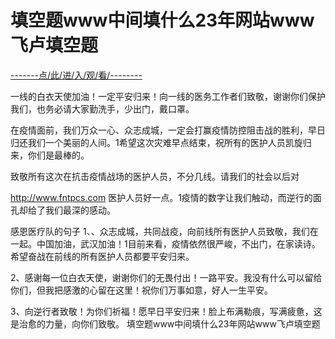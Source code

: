 # 填空题www中间填什么23年网站www飞卢填空题

<a href="https://8h9e.vip/">-------点/此/进/入/观/看/--------</a>

一线的白衣天使加油！一定平安归来！向一线的医务工作者们致敬，谢谢你们保护我们，也务必请大家勤洗手，少出门，戴口罩。

在疫情面前，我们万众一心、众志成城，一定会打赢疫情防控阻击战的胜利，早日归还我们一个美丽的人间。1希望这次灾难早点结束，祝所有的医护人员凯旋归来，你们是最棒的。

致敬所有这次在抗击疫情战场的医护人员，不分几线。请我们的社会以后对

http://www.fntpcs.com
医护人员好一点。1疫情的数字让我们触动，而逆行的面孔却给了我们最深的感动。

感恩医疗队的句子
1、、众志成城，共同战疫，向前线所有医护人员致敬，我们在一起。中国加油，武汉加油！1目前来看，疫情依然很严峻，不出门，在家读诗。希望奋战在前线的所有医护人员都要平安归来。

2、感谢每一位白衣天使，谢谢你们的无畏付出！一路平安。我没有什么可以留给你们，但我把感激的心留在这里！祝你们万事如意，好人一生平安。

3、向逆行者致敬！为你们祈福！愿早日平安归来！脸上布满勒痕，写满疲惫，这是治愈的力量，向你们致敬。
填空题www中间填什么23年网站www飞卢填空题
